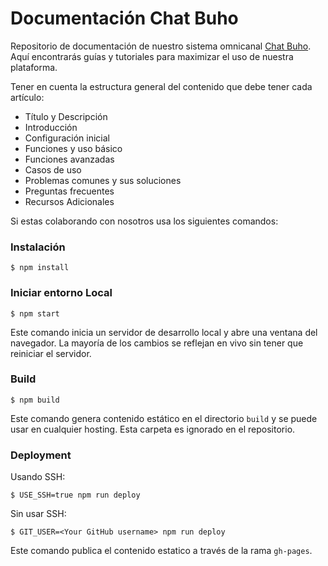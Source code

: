 # Documentación Chat Buho

Repositorio de documentación de nuestro sistema omnicanal [Chat Buho](https://buho.la/chat/). Aquí encontrarás guías y tutoriales para maximizar el uso de nuestra plataforma. 

Tener en cuenta la estructura general del contenido que debe tener cada artículo:
- Título y Descripción
- Introducción
- Configuración inicial
- Funciones y uso básico
- Funciones avanzadas
- Casos de uso
- Problemas comunes y sus soluciones
- Preguntas frecuentes
- Recursos Adicionales

Si estas colaborando con nosotros usa los siguientes comandos:

### Instalación

```
$ npm install
```

### Iniciar entorno Local

```
$ npm start
```
Este comando inicia un servidor de desarrollo local y abre una ventana del navegador. La mayoría de los cambios se reflejan en vivo sin tener que reiniciar el servidor.

### Build

```
$ npm build
```
Este comando genera contenido estático en el directorio `build` y se puede usar en cualquier hosting. Esta carpeta es ignorado en el repositorio.

### Deployment

Usando SSH:

```
$ USE_SSH=true npm run deploy
```

Sin usar SSH:

```
$ GIT_USER=<Your GitHub username> npm run deploy
```
Este comando publica el contenido estatico a través de la rama `gh-pages`.

